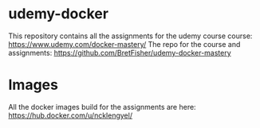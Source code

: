# udemy-docker
This repository contains all the assignments for the udemy course
course: https://www.udemy.com/docker-mastery/
The repo for the course and assignments: https://github.com/BretFisher/udemy-docker-mastery

# Images
All the docker images build for the assignments are here: https://hub.docker.com/u/ncklengyel/
